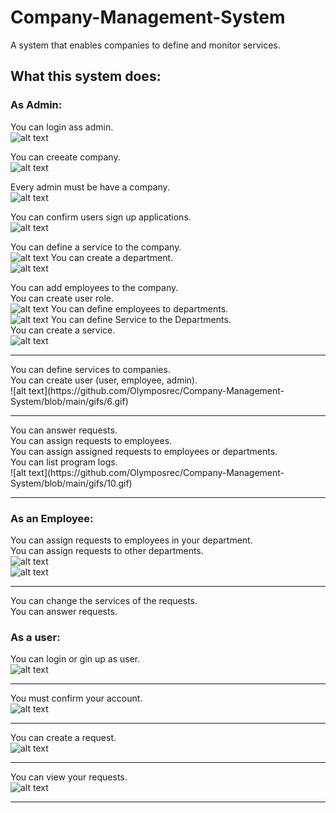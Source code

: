 # Company-Management-System
 A system that enables companies to define and monitor services. 
 
## What this system does:

### As Admin:
You can login ass admin. <br>
![alt text](https://github.com/Olymposrec/Company-Management-System/blob/main/gifs/1.gif)

You can creeate company. <br>
![alt text](https://github.com/Olymposrec/Company-Management-System/blob/main/gifs/2.gif)

Every admin must be have a company.<br>
![alt text](https://github.com/Olymposrec/Company-Management-System/blob/main/gifs/3.gif)

You can confirm users sign up applications.<br>
![alt text](https://github.com/Olymposrec/Company-Management-System/blob/main/gifs/12.gif)


You can define a service to the company.<br>
![alt text](https://github.com/Olymposrec/Company-Management-System/blob/main/gifs/9.gif)
You can create a department. <br>
![alt text](https://github.com/Olymposrec/Company-Management-System/blob/main/gifs/4.gif)

You can add employees to the company.<br>
You can create user role.<br>
![alt text](https://github.com/Olymposrec/Company-Management-System/blob/main/gifs/5.gif)
You can define employees to departments.<br>
![alt text](https://github.com/Olymposrec/Company-Management-System/blob/main/gifs/14.gif)
You can define Service to the Departments.<br>
You can create a service.<br>
![alt text](https://github.com/Olymposrec/Company-Management-System/blob/main/gifs/8.gif)
<hr>
You can define services to companies.<br>
You can create user (user, employee, admin). <br>
![alt text](https://github.com/Olymposrec/Company-Management-System/blob/main/gifs/6.gif)
<hr>
You can answer requests.<br>
You can assign requests to employees.<br>
You can assign assigned requests to employees or departments.<br>
You can list program logs.<br>
![alt text](https://github.com/Olymposrec/Company-Management-System/blob/main/gifs/10.gif)
<hr>

### As an Employee:
You can assign requests to employees in your department.<br>
You can assign requests to other departments.<br>
![alt text](https://github.com/Olymposrec/Company-Management-System/blob/main/gifs/18.gif)<br>
![alt text](https://github.com/Olymposrec/Company-Management-System/blob/main/gifs/19.gif)
<hr>

You can change the services of the requests.<br>
You can answer requests.<br>

### As a user:
You can login or gin up as user.<br>
![alt text](https://github.com/Olymposrec/Company-Management-System/blob/main/gifs/11.gif)
<hr>

You must confirm your account.<br>
![alt text](https://github.com/Olymposrec/Company-Management-System/blob/main/gifs/13.gif)
<hr>

You can create a request.<br>
![alt text](https://github.com/Olymposrec/Company-Management-System/blob/main/gifs/15.gif)
<hr>

You can view your requests. <br>
![alt text](https://github.com/Olymposrec/Company-Management-System/blob/main/gifs/16.gif)
<hr>

